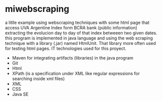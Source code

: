 # miwebscraping
a litlle example using webscraping techniques with some html page that access UVA Argentine Index form BCRA bank (públic information) extracting the evolucion day to day of that index betweeen two given dates.
this program is implemented in java language and using the web scraping technique with a library (.jar) named HtmlUnit.
That library more often used for testing html pages.
IT technologies used for this proyect.
* Maven for integrating artifacts (libraries) in the java program
* Git
* Html
* XPath (is a specification under XML like regular expressions for searching inside xml files)
* XML
* CSS
* Java SE
